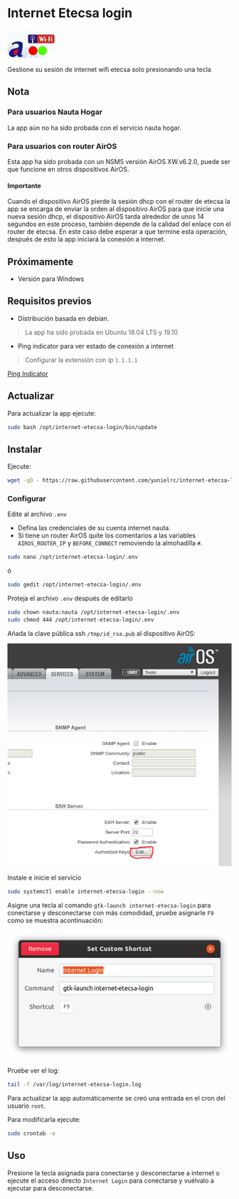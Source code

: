 # Internet Etecsa login

![Internet Etecsa login](icons/internet-etecsa-login.jpg)

Gestione su sesión de internet wifi etecsa solo presionando una tecla

## Nota

### Para usuarios Nauta Hogar

La app aún no ha sido probada con el servicio nauta hogar.

### Para usuarios con router AirOS

Esta app ha sido probada con un NSM5 versión AirOS XW.v6.2.0, puede ser que funcione en otros dispositivos AirOS.

#### Importante

Cuando el dispositivo AirOS pierde la sesión dhcp con el router de etecsa la app se encarga de enviar la orden al dispositivo AirOS para que inicie una nueva sesión dhcp, el dispositivo AirOS tarda alrededor de unos 14 segundos en este proceso, también depende de la calidad del enlace con el router de etecsa. En este caso debe esperar a que termine esta operación, después de esto la app iniciará la conexión a internet.

## Próximamente

- Versión para Windows

## Requisitos previos

- Distribución basada en debian.

> La app ha sido probada en Ubuntu 18.04 LTS y 19.10

- Ping indicator para ver estado de conexión a internet

> Configurar la extensión con ip `1.1.1.1`

[Ping Indicator](https://extensions.gnome.org/extension/923/ping-indicator/)


## Actualizar

Para actualizar la app ejecute:

```bash
sudo bash /opt/internet-etecsa-login/bin/update
```

## Instalar

Ejecute:

```bash
wget -qO - https://raw.githubusercontent.com/yunielrc/internet-etecsa-login/master/bin/install | sudo bash
```

### Configurar

Edite al archivo `.env`

- Defina las credenciales de su cuenta internet nauta.
- Si tiene un router AirOS quite los comentarios a las variables `AIROS_ROUTER_IP`
y `BEFORE_CONNECT` removiendo la almohadilla `#`.

```bash
sudo nano /opt/internet-etecsa-login/.env
```

ó

```bash
sudo gedit /opt/internet-etecsa-login/.env
```

Proteja el archivo `.env` después de editarlo

```bash
sudo chown nauta:nauta /opt/internet-etecsa-login/.env
sudo chmod 444 /opt/internet-etecsa-login/.env
```

Añada la clave pública ssh `/tmp/id_rsa.pub` al dispositivo AirOS:  

![AirOS](docs/airos-ssh-key.png)

Instale e inicie el servicio

```bash
sudo systemctl enable internet-etecsa-login --now
```  

Asigne una tecla al comando `gtk-launch internet-etecsa-login` para conectarse
y desconectarse con más comodidad, pruebe asignarle `F9` como se muestra acontinuación:

![AirOS](docs/keyboard-shortcut.png)

Pruebe ver el log:

```bash
tail -f /var/log/internet-etecsa-login.log
```

Para actualizar la app automáticamente se creó una entrada en el cron del usuario `root`.

Para modificarla ejecute:

```bash
sudo crontab -e
```

## Uso

Presione la tecla asignada para conectarse y desconectarse a internet o ejecute el acceso directo `Internet Login` para conectarse y vuélvalo a ejecutar para desconectarse.
